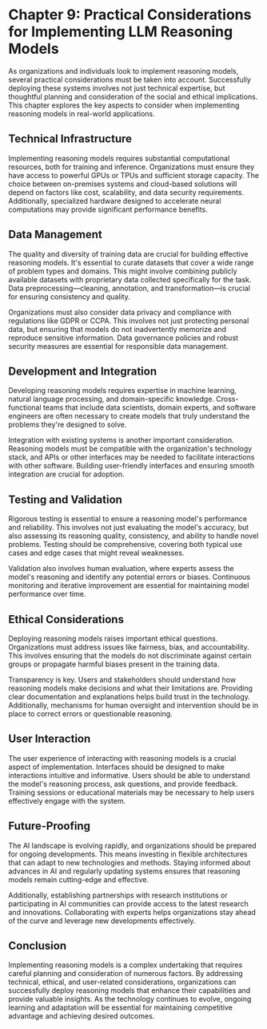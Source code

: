 # Chapter 9: Practical Considerations for Implementing LLM Reasoning Models

As organizations and individuals look to implement reasoning models, several practical considerations must be taken into account. Successfully deploying these systems involves not just technical expertise, but thoughtful planning and consideration of the social and ethical implications. This chapter explores the key aspects to consider when implementing reasoning models in real-world applications.

## Technical Infrastructure

Implementing reasoning models requires substantial computational resources, both for training and inference. Organizations must ensure they have access to powerful GPUs or TPUs and sufficient storage capacity. The choice between on-premises systems and cloud-based solutions will depend on factors like cost, scalability, and data security requirements. Additionally, specialized hardware designed to accelerate neural computations may provide significant performance benefits.

## Data Management

The quality and diversity of training data are crucial for building effective reasoning models. It's essential to curate datasets that cover a wide range of problem types and domains. This might involve combining publicly available datasets with proprietary data collected specifically for the task. Data preprocessing—cleaning, annotation, and transformation—is crucial for ensuring consistency and quality.

Organizations must also consider data privacy and compliance with regulations like GDPR or CCPA. This involves not just protecting personal data, but ensuring that models do not inadvertently memorize and reproduce sensitive information. Data governance policies and robust security measures are essential for responsible data management.

## Development and Integration

Developing reasoning models requires expertise in machine learning, natural language processing, and domain-specific knowledge. Cross-functional teams that include data scientists, domain experts, and software engineers are often necessary to create models that truly understand the problems they're designed to solve.

Integration with existing systems is another important consideration. Reasoning models must be compatible with the organization's technology stack, and APIs or other interfaces may be needed to facilitate interactions with other software. Building user-friendly interfaces and ensuring smooth integration are crucial for adoption.

## Testing and Validation

Rigorous testing is essential to ensure a reasoning model's performance and reliability. This involves not just evaluating the model's accuracy, but also assessing its reasoning quality, consistency, and ability to handle novel problems. Testing should be comprehensive, covering both typical use cases and edge cases that might reveal weaknesses.

Validation also involves human evaluation, where experts assess the model's reasoning and identify any potential errors or biases. Continuous monitoring and iterative improvement are essential for maintaining model performance over time.

## Ethical Considerations

Deploying reasoning models raises important ethical questions. Organizations must address issues like fairness, bias, and accountability. This involves ensuring that the models do not discriminate against certain groups or propagate harmful biases present in the training data.

Transparency is key. Users and stakeholders should understand how reasoning models make decisions and what their limitations are. Providing clear documentation and explanations helps build trust in the technology. Additionally, mechanisms for human oversight and intervention should be in place to correct errors or questionable reasoning.

## User Interaction

The user experience of interacting with reasoning models is a crucial aspect of implementation. Interfaces should be designed to make interactions intuitive and informative. Users should be able to understand the model's reasoning process, ask questions, and provide feedback. Training sessions or educational materials may be necessary to help users effectively engage with the system.

## Future-Proofing

The AI landscape is evolving rapidly, and organizations should be prepared for ongoing developments. This means investing in flexible architectures that can adapt to new technologies and methods. Staying informed about advances in AI and regularly updating systems ensures that reasoning models remain cutting-edge and effective.

Additionally, establishing partnerships with research institutions or participating in AI communities can provide access to the latest research and innovations. Collaborating with experts helps organizations stay ahead of the curve and leverage new developments effectively.

## Conclusion

Implementing reasoning models is a complex undertaking that requires careful planning and consideration of numerous factors. By addressing technical, ethical, and user-related considerations, organizations can successfully deploy reasoning models that enhance their capabilities and provide valuable insights. As the technology continues to evolve, ongoing learning and adaptation will be essential for maintaining competitive advantage and achieving desired outcomes.
